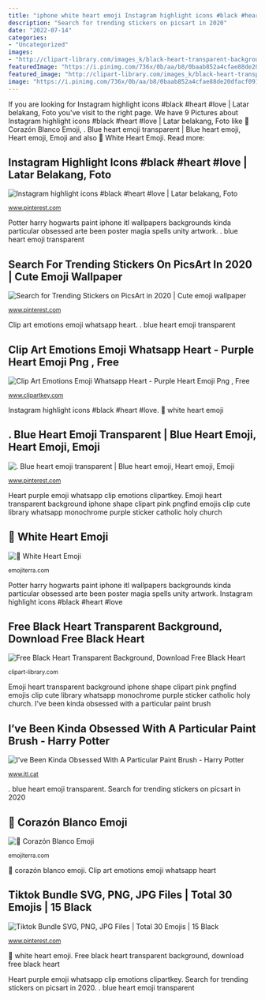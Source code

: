 ```yaml
---
title: "iphone white heart emoji Instagram highlight icons #black #heart #love"
description: "Search for trending stickers on picsart in 2020"
date: "2022-07-14"
categories:
- "Uncategorized"
images:
- "http://clipart-library.com/images_k/black-heart-transparent-background/black-heart-transparent-background-13.jpg"
featuredImage: "https://i.pinimg.com/736x/0b/aa/b8/0baab852a4cfae88de20dfacf091ff6e.jpg"
featured_image: "http://clipart-library.com/images_k/black-heart-transparent-background/black-heart-transparent-background-13.jpg"
image: "https://i.pinimg.com/736x/0b/aa/b8/0baab852a4cfae88de20dfacf091ff6e.jpg"
---
```


If you are looking for Instagram highlight icons #black #heart #love | Latar belakang, Foto you've visit to the right page. We have 9 Pictures about Instagram highlight icons #black #heart #love | Latar belakang, Foto like 🤍 Corazón Blanco Emoji, . Blue heart emoji transparent | Blue heart emoji, Heart emoji, Emoji and also 🤍 White Heart Emoji. Read more:

## Instagram Highlight Icons #black #heart #love | Latar Belakang, Foto

![Instagram highlight icons #black #heart #love | Latar belakang, Foto](https://i.pinimg.com/736x/b9/46/f0/b946f0aae04548766db625535dfd7212.jpg "Emoji heart transparent background iphone shape clipart pink pngfind emojis clip cute library whatsapp monochrome purple sticker catholic holy church")

<small>www.pinterest.com</small>

Potter harry hogwarts paint iphone itl wallpapers backgrounds kinda particular obsessed arte been poster magia spells unity artwork. . blue heart emoji transparent

## Search For Trending Stickers On PicsArt In 2020 | Cute Emoji Wallpaper

![Search for Trending Stickers on PicsArt in 2020 | Cute emoji wallpaper](https://i.pinimg.com/736x/0b/aa/b8/0baab852a4cfae88de20dfacf091ff6e.jpg "Heart purple emoji whatsapp clip emotions clipartkey")

<small>www.pinterest.com</small>

Clip art emotions emoji whatsapp heart. . blue heart emoji transparent

## Clip Art Emotions Emoji Whatsapp Heart - Purple Heart Emoji Png , Free

![Clip Art Emotions Emoji Whatsapp Heart - Purple Heart Emoji Png , Free](https://www.clipartkey.com/mpngs/m/96-966452_clip-art-emotions-emoji-whatsapp-heart-purple-heart.png "Instagram highlight icons #black #heart #love")

<small>www.clipartkey.com</small>

Instagram highlight icons #black #heart #love. 🤍 white heart emoji

## . Blue Heart Emoji Transparent | Blue Heart Emoji, Heart Emoji, Emoji

![. Blue heart emoji transparent | Blue heart emoji, Heart emoji, Emoji](https://i.pinimg.com/736x/6b/f7/b2/6bf7b2390fa2522e95caa1e315c058a2.jpg "Hjerter hvidt hjerte zelfvertrouwen creazilla")

<small>www.pinterest.com</small>

Heart purple emoji whatsapp clip emotions clipartkey. Emoji heart transparent background iphone shape clipart pink pngfind emojis clip cute library whatsapp monochrome purple sticker catholic holy church

## 🤍 White Heart Emoji

![🤍 White Heart Emoji](https://images.emojiterra.com/google/android-10/512px/1f90d.png "Instagram highlight icons #black #heart #love")

<small>emojiterra.com</small>

Potter harry hogwarts paint iphone itl wallpapers backgrounds kinda particular obsessed arte been poster magia spells unity artwork. Instagram highlight icons #black #heart #love

## Free Black Heart Transparent Background, Download Free Black Heart

![Free Black Heart Transparent Background, Download Free Black Heart](http://clipart-library.com/images_k/black-heart-transparent-background/black-heart-transparent-background-13.jpg "Clip art emotions emoji whatsapp heart")

<small>clipart-library.com</small>

Emoji heart transparent background iphone shape clipart pink pngfind emojis clip cute library whatsapp monochrome purple sticker catholic holy church. I’ve been kinda obsessed with a particular paint brush

## I’ve Been Kinda Obsessed With A Particular Paint Brush - Harry Potter

![I’ve Been Kinda Obsessed With A Particular Paint Brush - Harry Potter](https://www.itl.cat/pngfile/big/248-2485605_ive-been-kinda-obsessed-with-a-particular-paint.jpg "Instagram highlight icons #black #heart #love")

<small>www.itl.cat</small>

. blue heart emoji transparent. Search for trending stickers on picsart in 2020

## 🤍 Corazón Blanco Emoji

![🤍 Corazón Blanco Emoji](https://images.emojiterra.com/google/android-10/share/1f90d.jpg "🤍 white heart emoji")

<small>emojiterra.com</small>

🤍 corazón blanco emoji. Clip art emotions emoji whatsapp heart

## Tiktok Bundle SVG, PNG, JPG Files | Total 30 Emojis | 15 Black

![Tiktok Bundle SVG, PNG, JPG Files | Total 30 Emojis | 15 Black](https://i.pinimg.com/736x/21/98/c7/2198c72564285639617d60b13ee35bda.jpg "Ios coração emojis biru emotions emojipedia bentuknya makna temen mengartikan bisa taller")

<small>www.pinterest.com</small>

🤍 white heart emoji. Free black heart transparent background, download free black heart

Heart purple emoji whatsapp clip emotions clipartkey. Search for trending stickers on picsart in 2020. . blue heart emoji transparent
